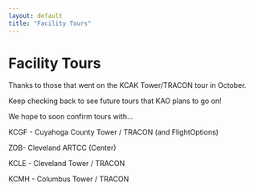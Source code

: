 ```yaml
---
layout: default
title: "Facility Tours"
---
```

# Facility Tours

Thanks to those that went on the KCAK Tower/TRACON tour in October. 

Keep checking back to see future tours that KAO plans to go on!

We hope to soon confirm tours with...

KCGF - Cuyahoga County Tower / TRACON (and FlightOptions)

ZOB- Cleveland ARTCC (Center)

KCLE - Cleveland Tower / TRACON

KCMH - Columbus Tower / TRACON